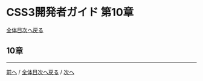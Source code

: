 # CSS3開発者ガイド 第10章
[全体目次へ戻る](index.md)

## 10章

***

[前へ](c9.md) /
[全体目次へ戻る](index.md) /
[次へ](c11.md)
